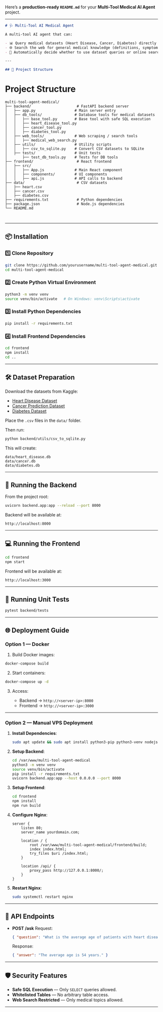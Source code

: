 Here’s a **production-ready `README.md`** for your **Multi-Tool Medical AI Agent** project.

---

```markdown
# 🩺 Multi-Tool AI Medical Agent

A multi-tool AI agent that can:

- 📊 Query medical datasets (Heart Disease, Cancer, Diabetes) directly from SQLite databases.
- 🌐 Search the web for general medical knowledge (definitions, symptoms, cures).
- 🤖 Automatically decide whether to use dataset queries or online search based on user questions.

---

## 📁 Project Structure

```

# Project Structure

```text
multi-tool-agent-medical/
├── backend/                     # FastAPI backend server
│   ├── app.py                  # Main server entry
│   ├── db_tools/               # Database tools for medical datasets
│   │   ├── base_tool.py        # Base tool with safe SQL execution
│   │   ├── heart_disease_tool.py
│   │   ├── cancer_tool.py
│   │   ├── diabetes_tool.py
│   ├── web_tools/              # Web scraping / search tools
│   │   ├── medical_web_search.py
│   ├── utils/                  # Utility scripts
│   │   ├── csv_to_sqlite.py    # Convert CSV datasets to SQLite
│   ├── tests/                  # Unit tests
│       ├── test_db_tools.py    # Tests for DB tools
├── frontend/                    # React frontend
│   ├── src/
│   │   ├── App.js              # Main React component
│   │   ├── components/         # UI components
│   │   ├── api.js              # API calls to backend
├── data/                        # CSV datasets
│   ├── heart.csv
│   ├── cancer.csv
│   ├── diabetes.csv
├── requirements.txt             # Python dependencies
├── package.json                 # Node.js dependencies
└── README.md



````

---

## 📦 Installation

### 1️⃣ Clone Repository
```bash
git clone https://github.com/yourusername/multi-tool-agent-medical.git
cd multi-tool-agent-medical
````

### 2️⃣ Create Python Virtual Environment

```bash
python3 -m venv venv
source venv/bin/activate   # On Windows: venv\Scripts\activate
```

### 3️⃣ Install Python Dependencies

```bash
pip install -r requirements.txt
```

### 4️⃣ Install Frontend Dependencies

```bash
cd frontend
npm install
cd ..
```

---

## 🛠️ Dataset Preparation

Download the datasets from Kaggle:

* [Heart Disease Dataset](https://www.kaggle.com/datasets/johnsmith88/heart-disease-dataset)
* [Cancer Prediction Dataset](https://www.kaggle.com/datasets/rabieelkharoua/cancer-prediction-dataset)
* [Diabetes Dataset](https://www.kaggle.com/datasets/mathchi/diabetes-data-set)

Place the `.csv` files in the `data/` folder.

Then run:

```bash
python backend/utils/csv_to_sqlite.py
```

This will create:

```
data/heart_disease.db
data/cancer.db
data/diabetes.db
```

---

## 🚀 Running the Backend

From the project root:

```bash
uvicorn backend.app:app --reload --port 8000
```

Backend will be available at:

```
http://localhost:8000
```

---

## 💻 Running the Frontend

```bash
cd frontend
npm start
```

Frontend will be available at:

```
http://localhost:3000
```

---

## 🧪 Running Unit Tests

```bash
pytest backend/tests
```

---

## 🌐 Deployment Guide

### **Option 1 — Docker**

1. Build Docker images:

```bash
docker-compose build
```

2. Start containers:

```bash
docker-compose up -d
```

3. Access:

   * Backend → `http://<server-ip>:8000`
   * Frontend → `http://<server-ip>:3000`

---

### **Option 2 — Manual VPS Deployment**

1. **Install Dependencies**:

   ```bash
   sudo apt update && sudo apt install python3-pip python3-venv nodejs npm nginx
   ```
2. **Setup Backend**:

   ```bash
   cd /var/www/multi-tool-agent-medical
   python3 -m venv venv
   source venv/bin/activate
   pip install -r requirements.txt
   uvicorn backend.app:app --host 0.0.0.0 --port 8000
   ```
3. **Setup Frontend**:

   ```bash
   cd frontend
   npm install
   npm run build
   ```
4. **Configure Nginx**:

   ```nginx
   server {
       listen 80;
       server_name yourdomain.com;

       location / {
           root /var/www/multi-tool-agent-medical/frontend/build;
           index index.html;
           try_files $uri /index.html;
       }

       location /api/ {
           proxy_pass http://127.0.0.1:8000/;
       }
   }
   ```
5. **Restart Nginx**:

   ```bash
   sudo systemctl restart nginx
   ```

---

## 🔑 API Endpoints

* **POST /ask**
  Request:

  ```json
  { "question": "What is the average age of patients with heart disease?" }
  ```

  Response:

  ```json
  { "answer": "The average age is 54 years." }
  ```

---

## 🛡 Security Features

* **Safe SQL Execution** — Only `SELECT` queries allowed.
* **Whitelisted Tables** — No arbitrary table access.
* **Web Search Restricted** — Only medical topics allowed.

---


